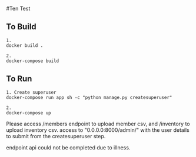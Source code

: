 #Ten Test

## To Build
```
1.
docker build .

2.
docker-compose build
```

## To Run
```
1. Create superuser
docker-compose run app sh -c "python manage.py createsuperuser"

2.
docker-compose up
```

Please access /members endpoint to upload member csv, and /inventory to upload inventory csv. access to "0.0.0.0:8000/admin/" with the user details to submit from the createsuperuser step.

endpoint api could not be completed due to illness.